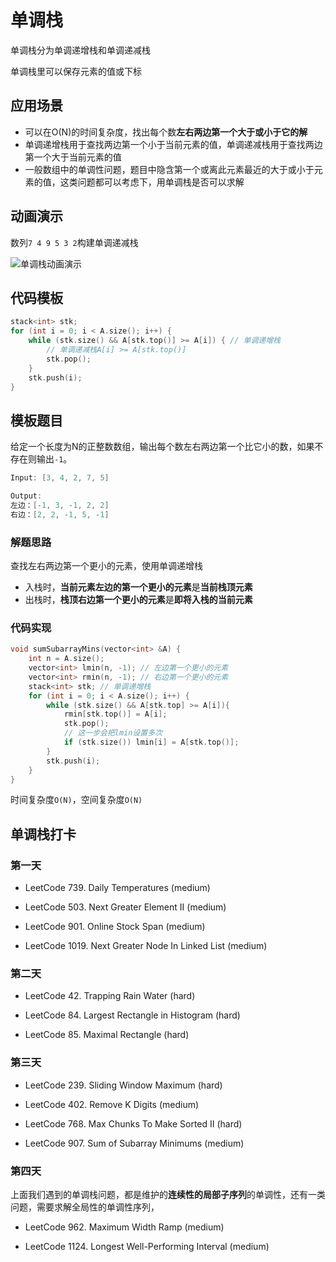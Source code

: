 # 单调栈

单调栈分为单调递增栈和单调递减栈

单调栈里可以保存元素的值或下标

## 应用场景

- 可以在O(N)的时间复杂度，找出每个数**左右两边第一个大于或小于它的解**
- 单调递增栈用于查找两边第一个小于当前元素的值，单调递减栈用于查找两边第一个大于当前元素的值
- 一般数组中的单调性问题，题目中隐含第一个或离此元素最近的大于或小于元素的值，这类问题都可以考虑下，用单调栈是否可以求解

## 动画演示

数列`7 4 9 5 3 2`构建单调递减栈

![单调栈动画演示](https://muyids.oss-cn-beijing.aliyuncs.com/monotone-stack.gif)

## 代码模板

```cpp
stack<int> stk;
for (int i = 0; i < A.size(); i++) {
    while (stk.size() && A[stk.top()] >= A[i]) { // 单调递增栈
        // 单调递减栈A[i] >= A[stk.top()]
        stk.pop();
    }
    stk.push(i);
}
```

## 模板题目

给定一个长度为N的正整数数组，输出每个数左右两边第一个比它小的数，如果不存在则输出`-1`。

```cpp
Input: [3, 4, 2, 7, 5]

Output:
左边：[-1, 3, -1, 2, 2]
右边：[2, 2, -1, 5, -1]
```

### 解题思路

查找左右两边第一个更小的元素，使用单调递增栈

- 入栈时，**当前元素左边的第一个更小的元素**是**当前栈顶元素**
- 出栈时，**栈顶右边第一个更小的元素**是**即将入栈的当前元素**

### 代码实现

```cpp
void sumSubarrayMins(vector<int> &A) {
    int n = A.size();
    vector<int> lmin(n, -1); // 左边第一个更小的元素
    vector<int> rmin(n, -1); // 右边第一个更小的元素
    stack<int> stk; // 单调递增栈
    for (int i = 0; i < A.size(); i++) {
        while (stk.size() && A[stk.top] >= A[i]){
            rmin[stk.top()] = A[i];
            stk.pop();
            // 这一步会把lmin设置多次
            if (stk.size()) lmin[i] = A[stk.top()];
        }
        stk.push(i);
    }
}
```

时间复杂度`O(N)`，空间复杂度`O(N)`

## 单调栈打卡

### 第一天

- LeetCode 739. Daily Temperatures (medium)

- LeetCode 503. Next Greater Element II (medium)

- LeetCode 901. Online Stock Span (medium)

- LeetCode 1019. Next Greater Node In Linked List (medium)

### 第二天

- LeetCode 42. Trapping Rain Water (hard)

- LeetCode 84. Largest Rectangle in Histogram (hard)

- LeetCode 85. Maximal Rectangle (hard)

### 第三天

- LeetCode 239. Sliding Window Maximum (hard)

- LeetCode 402. Remove K Digits (medium)

- LeetCode 768. Max Chunks To Make Sorted II (hard)

- LeetCode 907. Sum of Subarray Minimums (medium)

### 第四天

上面我们遇到的单调栈问题，都是维护的**连续性的局部子序列**的单调性，还有一类问题，需要求解全局性的单调性序列，

- LeetCode 962. Maximum Width Ramp (medium)

- LeetCode 1124. Longest Well-Performing Interval (medium)
